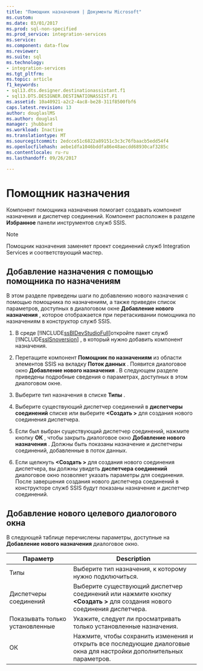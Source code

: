 ```yaml
---
title: "Помощник назначения | Документы Microsoft"
ms.custom: 
ms.date: 03/01/2017
ms.prod: sql-non-specified
ms.prod_service: integration-services
ms.service: 
ms.component: data-flow
ms.reviewer: 
ms.suite: sql
ms.technology:
- integration-services
ms.tgt_pltfrm: 
ms.topic: article
f1_keywords:
- sql13.dts.designer.destinationassistant.f1
- sql13.DTS.DESIGNER.DESTINATIONASSIST.F1
ms.assetid: 10a40921-a2c2-4ac8-be28-311f8500fbf6
caps.latest.revision: 13
author: douglaslMS
ms.author: douglasl
manager: jhubbard
ms.workload: Inactive
ms.translationtype: MT
ms.sourcegitcommit: 2edcce51c6822a89151c3c3c76fbaacb5edd54f4
ms.openlocfilehash: aebe1dfa1046bddfa86e48aecdd68930caf3285c
ms.contentlocale: ru-ru
ms.lasthandoff: 09/26/2017

---
```

# <a name="destination-assistant"></a>Помощник назначения
  Компонент помощника назначения помогает создавать компонент назначения и диспетчер соединений. Компонент расположен в разделе **Избранное** панели инструментов служб SSIS.  
  
> [!NOTE]  
>  Помощник назначения заменяет проект соединений служб Integration Services и соответствующий мастер.  

## <a name="add-a-destination-with-destination-assistant"></a>Добавление назначения с помощью помощника по назначениям
В этом разделе приведены шаги по добавлению нового назначения с помощью помощника по назначениям, а также приведен список параметров, доступных в диалоговом окне **Добавление нового назначения** , которое отображается при перетаскивании помощника по назначениям в конструктор служб SSIS.  

1.  В среде [!INCLUDE[ssBIDevStudioFull](../../includes/ssbidevstudiofull-md.md)]откройте пакет служб [!INCLUDE[ssISnoversion](../../includes/ssisnoversion-md.md)] , в который нужно добавить компонент назначения.  
  
2.  Перетащите компонент **Помощник по назначениям** из области элементов SSIS на вкладку **Поток данных** . Появится диалоговое окно **Добавление нового назначения** . В следующем разделе приведены подробные сведения о параметрах, доступных в этом диалоговом окне.  
  
3.  Выберите тип назначения в списке **Типы** .  
  
4.  Выберите существующий диспетчер соединений в **диспетчеры соединений** списке или выберите  **\<Создать >** для создания нового соединения диспетчера.  
  
5.  Если был выбран существующий диспетчер соединений, нажмите кнопку **ОК** , чтобы закрыть диалоговое окно **Добавление нового назначения** . Должны быть показаны назначение и диспетчеры соединений, добавленные в поток данных.  
  
6.  Если щелкнуть  **\<Создать >** для создания нового соединения диспетчера, вы должны увидеть **диспетчера соединений** диалоговое окно позволяет указать параметры для соединения. После завершения создания нового диспетчера соединений в конструкторе служб SSIS будут показаны назначение и диспетчер соединений. 
  
## <a name="add-new-destination-dialog-box"></a>Добавление нового целевого диалогового окна
В следующей таблице перечислены параметры, доступные на **Добавление нового назначения** диалоговое окно.  
  
|Параметр|Description|  
|------------|-----------------|  
|Типы|Выберите тип назначения, к которому нужно подключиться.|  
|Диспетчеры соединений|Выберите существующий диспетчер соединений или нажмите кнопку  **\<Создать >** для создания нового соединения диспетчера.|  
|Показывать только установленные|Укажите, следует ли просматривать только установленные назначения.|  
|ОК|Нажмите, чтобы сохранить изменения и открыть все последующие диалоговые окна для настройки дополнительных параметров.|  


